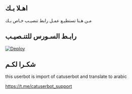 ## اهـلا بـك
مـن هـنا تستطيـع عمـل رابط تنصيـب خـاص بـك

## رابـط السـورس للتنـصيـب

[![Deploy](https://www.herokucdn.com/deploy/button.svg)](https://heroku.com/deploy?template=https://github.com/Hauziz/jmthon)

## شكـرا لكـم 


this userbot is import of catuserbot and translate to arabic

https://t.me/catuserbot_support
